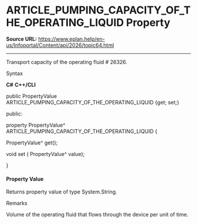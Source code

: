 # ARTICLE_PUMPING_CAPACITY_OF_THE_OPERATING_LIQUID Property

**Source URL:** https://www.eplan.help/en-us/Infoportal/Content/api/2026/topic64.html

---

Transport capacity of the operating fluid # 26326.

Syntax

**C#**
**C++/CLI**


public PropertyValue ARTICLE_PUMPING_CAPACITY_OF_THE_OPERATING_LIQUID {get; set;}

public:

property PropertyValue^ ARTICLE_PUMPING_CAPACITY_OF_THE_OPERATING_LIQUID {

   PropertyValue^ get();

   void set (    PropertyValue^ value);

}


#### Property Value

Returns property value of type System.String.

Remarks

Volume of the operating fluid that flows through the device per unit of time.
